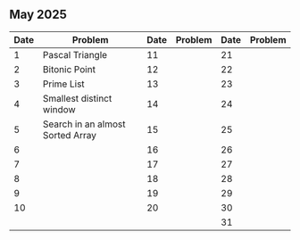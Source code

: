 ## May 2025

| Date | Problem                          | Date | Problem | Date | Problem |
| ---- | -------------------------------- | ---- | ------- | ---- | ------- |
| 1    | Pascal Triangle                  | 11   |         | 21   |         |
| 2    | Bitonic Point                    | 12   |         | 22   |         |
| 3    | Prime List                       | 13   |         | 23   |         |
| 4    | Smallest distinct window         | 14   |         | 24   |         |
| 5    | Search in an almost Sorted Array | 15   |         | 25   |         |
| 6    |                                  | 16   |         | 26   |         |
| 7    |                                  | 17   |         | 27   |         |
| 8    |                                  | 18   |         | 28   |         |
| 9    |                                  | 19   |         | 29   |         |
| 10   |                                  | 20   |         | 30   |         |
|      |                                  |      |         | 31   |         |
